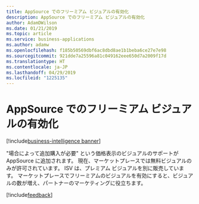 ```yaml
---
title: AppSource でのフリーミアム ビジュアルの有効化
description: AppSource でのフリーミアム ビジュアルの有効化
author: AdamDWilson
ms.date: 01/21/2019
ms.topic: article
ms.service: business-applications
ms.author: adamw
ms.openlocfilehash: f185b50569dbf6ac8dbd8ae1b1beba6ce27e7e98
ms.sourcegitcommit: 921dde7a25596a81c049162eee650d7a2009f17d
ms.translationtype: HT
ms.contentlocale: ja-JP
ms.lasthandoff: 04/29/2019
ms.locfileid: "1225135"
---
```

#  <a name="freemium-visuals-enabled-through-appsource"></a>AppSource でのフリーミアム ビジュアルの有効化
[!include[business-intelligence banner](../../includes/business-intelligence.md)]





"場合によって追加購入が必要" という価格表示のビジュアルのサポートが AppSource に追加されます。 現在、マーケットプレースでは無料ビジュアルのみが許可されています。 ISV は、プレミアム ビジュアルを別に販売しています。 マーケットプレースでフリーミアムのビジュアルを有効にすると、ビジュアルの数が増え、パートナーのマーケティングに役立ちます。

[!include[feedback](../includes/service-feedback.md)]
